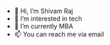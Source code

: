 - 👋 Hi, I’m Shivam Raj
- 👀 I’m interested in tech
- 🌱 I’m currently MBA
- 📫 You can reach me via email

<!---
iamcvam/iamcvam is a ✨ special ✨ repository because its `README.md` (this file) appears on your GitHub profile.
You can click the Preview link to take a look at your changes.
--->
